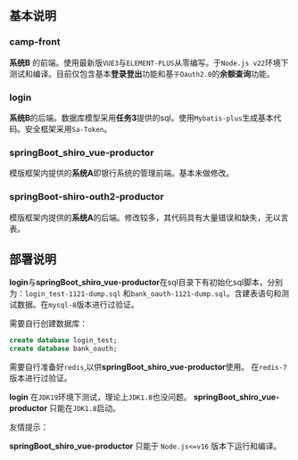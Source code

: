 ## 基本说明
### camp-front

**系统B** 的前端。使用最新版`VUE3`与`ELEMENT-PLUS`从零编写。于``Node.js v22``环境下测试和编译。目前仅包含基本**登录登出**功能和基`于Oauth2.0`的**余额查询**功能。

### login

**系统B**的后端。数据库模型采用**任务3**提供的sql。使用``Mybatis-plus``生成基本代码。安全框架采用`Sa-Token`。

### springBoot_shiro_vue-productor ###
模版框架内提供的**系统A**即银行系统的管理前端。基本未做修改。

### springBoot-shiro-outh2-productor ###
模版框架内提供的**系统A**的后端。修改较多，其代码具有大量错误和缺失，无以言表。

## 部署说明 ##

**login**与**springBoot_shiro_vue-productor**在sql目录下有初始化sql脚本，分别为：``login_test-1121-dump.sql`` 和``bank_oauth-1121-dump.sql``。含建表语句和测试数据。在``mysql-8``版本进行过验证。

需要自行创建数据库：
```sql
create database login_test;
create database bank_oauth;
```
需要自行准备好``redis``,以供**springBoot_shiro_vue-productor**使用。
在``redis-7``版本进行过验证。

**login** 在``JDK19``环境下测试，理论上``JDK1.8``也没问题。
**springBoot_shiro_vue-productor** 只能在``JDK1.8``启动。

友情提示：

**springBoot_shiro_vue-productor** 只能于 ```Node.js<=v16``` 版本下运行和编译。